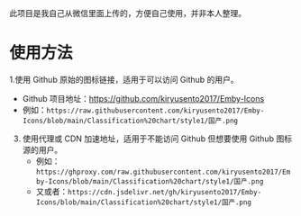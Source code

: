 此项目是我自己从微信里面上传的，方便自己使用，并非本人整理。
# 使用方法

1.使用 Github 原始的图标链接，适用于可以访问 Github 的用户。
   - Github 项目地址：https://github.com/kiryusento2017/Emby-Icons
   - 例如：`https://raw.githubusercontent.com/kiryusento2017/Emby-Icons/blob/main/Classification%20chart/style1/国产.png`

3. 使用代理或 CDN 加速地址，适用于不能访问 Github 但想要使用 Github 图标源的用户。
   - 例如：`https://ghproxy.com/raw.githubusercontent.com/kiryusento2017/Emby-Icons/blob/main/Classification%20chart/style1/国产.png`
   - 又或者：`https://cdn.jsdelivr.net/gh/kiryusento2017/Emby-Icons/blob/main/Classification%20chart/style1/国产.png`
